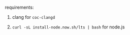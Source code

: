 requirements:

1. clang for `coc-clangd` 


5. `curl -sL install-node.now.sh/lts | bash` for node.js


